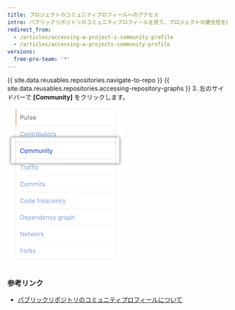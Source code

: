 ```yaml
---
title: プロジェクトのコミュニティプロフィールへのアクセス
intro: パブリックリポジトリのコミュニティプロフィールを見て、プロジェクトの健全性を調べ、コントリビュートするかどうかを決めてください。
redirect_from:
  - /articles/accessing-a-project-s-community-profile
  - /articles/accessing-a-projects-community-profile
versions:
  free-pro-team: '*'
---
```


{{ site.data.reusables.repositories.navigate-to-repo }}
{{ site.data.reusables.repositories.accessing-repository-graphs }}
3. 左のサイドバーで **[Community]** をクリックします。 ![左のサイドバーのコミュニティ](/assets/images/help/graphs/graphs-sidebar-community-tab.png)

### 参考リンク

- [パブリックリポジトリのコミュニティプロフィールについて](/articles/about-community-profiles-for-public-repositories)
